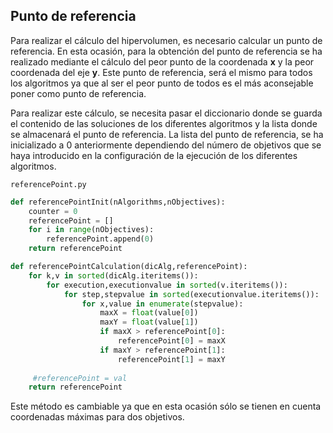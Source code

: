 ## Punto de referencia

Para realizar el cálculo del hipervolumen, es necesario calcular un punto de referencia. En esta ocasión, para la obtención del punto de referencia se ha realizado mediante el cálculo del peor punto de la coordenada **x** y la peor coordenada del eje **y**. Este punto de referencia, será el mismo para todos los algoritmos ya que al ser el peor punto de todos es el más aconsejable poner como punto de referencia.


Para realizar este cálculo, se necesita pasar el diccionario donde se guarda el contenido de las soluciones de los diferentes algoritmos y la lista donde se almacenará el punto de referencia. La lista del punto de referencia, se ha inicializado a 0 anteriormente dependiendo del número de objetivos que se haya introducido en la configuración de la ejecución de los diferentes algoritmos.

`referencePoint.py`
```python
def referencePointInit(nAlgorithms,nObjectives):
	counter = 0
  	referencePoint = []
	for i in range(nObjectives):
		referencePoint.append(0)
	return referencePoint

def referencePointCalculation(dicAlg,referencePoint):
	for k,v in sorted(dicAlg.iteritems()):
		for execution,executionvalue in sorted(v.iteritems()):
			for step,stepvalue in sorted(executionvalue.iteritems()):
				for x,value in enumerate(stepvalue):
					maxX = float(value[0])
					maxY = float(value[1])
					if maxX > referencePoint[0]:
						referencePoint[0] = maxX
					if maxY > referencePoint[1]:
						referencePoint[1] = maxY
				
	 #referencePoint = val
	return referencePoint
```

Este método es cambiable ya que en esta ocasión sólo se tienen en cuenta coordenadas máximas para dos objetivos.